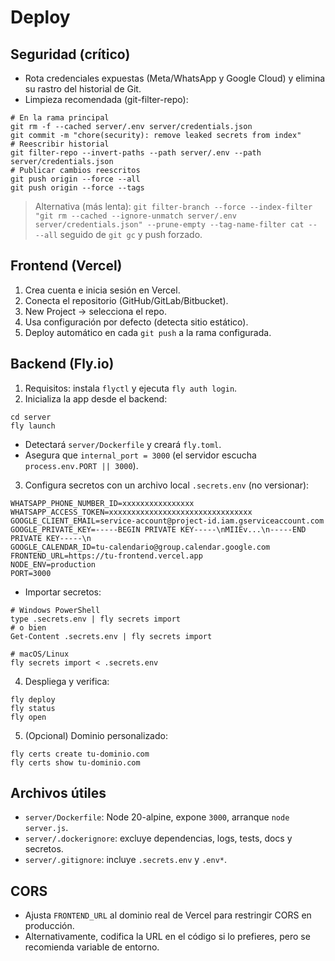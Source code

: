 # Deploy

## Seguridad (crítico)
- Rota credenciales expuestas (Meta/WhatsApp y Google Cloud) y elimina su rastro del historial de Git.
- Limpieza recomendada (git-filter-repo):

```
# En la rama principal
git rm -f --cached server/.env server/credentials.json
git commit -m "chore(security): remove leaked secrets from index"
# Reescribir historial
git filter-repo --invert-paths --path server/.env --path server/credentials.json
# Publicar cambios reescritos
git push origin --force --all
git push origin --force --tags
```

> Alternativa (más lenta): `git filter-branch --force --index-filter "git rm --cached --ignore-unmatch server/.env server/credentials.json" --prune-empty --tag-name-filter cat -- --all` seguido de `git gc` y push forzado.

## Frontend (Vercel)
1. Crea cuenta e inicia sesión en Vercel.
2. Conecta el repositorio (GitHub/GitLab/Bitbucket).
3. New Project → selecciona el repo.
4. Usa configuración por defecto (detecta sitio estático).
5. Deploy automático en cada `git push` a la rama configurada.

## Backend (Fly.io)
1. Requisitos: instala `flyctl` y ejecuta `fly auth login`.
2. Inicializa la app desde el backend:

```
cd server
fly launch
```

- Detectará `server/Dockerfile` y creará `fly.toml`.
- Asegura que `internal_port = 3000` (el servidor escucha `process.env.PORT || 3000`).

3. Configura secretos con un archivo local `.secrets.env` (no versionar):

```
WHATSAPP_PHONE_NUMBER_ID=xxxxxxxxxxxxxxxx
WHATSAPP_ACCESS_TOKEN=xxxxxxxxxxxxxxxxxxxxxxxxxxxxxxxx
GOOGLE_CLIENT_EMAIL=service-account@project-id.iam.gserviceaccount.com
GOOGLE_PRIVATE_KEY=-----BEGIN PRIVATE KEY-----\nMIIEv...\n-----END PRIVATE KEY-----\n
GOOGLE_CALENDAR_ID=tu-calendario@group.calendar.google.com
FRONTEND_URL=https://tu-frontend.vercel.app
NODE_ENV=production
PORT=3000
```

- Importar secretos:

```
# Windows PowerShell
type .secrets.env | fly secrets import
# o bien
Get-Content .secrets.env | fly secrets import

# macOS/Linux
fly secrets import < .secrets.env
```

4. Despliega y verifica:

```
fly deploy
fly status
fly open
```

5. (Opcional) Dominio personalizado:

```
fly certs create tu-dominio.com
fly certs show tu-dominio.com
```

## Archivos útiles
- `server/Dockerfile`: Node 20-alpine, expone `3000`, arranque `node server.js`.
- `server/.dockerignore`: excluye dependencias, logs, tests, docs y secretos.
- `server/.gitignore`: incluye `.secrets.env` y `.env*`.

## CORS
- Ajusta `FRONTEND_URL` al dominio real de Vercel para restringir CORS en producción.
- Alternativamente, codifica la URL en el código si lo prefieres, pero se recomienda variable de entorno.
